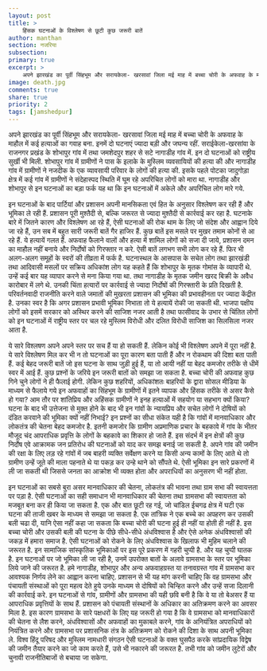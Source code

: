 ```yaml
---
layout: post
title: >
    हिंसक घटनाओं के विश्लेषण से छूटी कुछ जरूरी बातें
author: manthan
section: नजरिया
subsection:
primary: true
excerpt: >
    अपने झारखंड का पूर्वी सिंहभूम और सरायकेला- खरसावां जिला मई माह में बच्चा चोरी के अफवाह के माहौल में कई हत्याओं का गवाह बना. इनमें दो घटनाएं ज्यादा बड़ी और जघन्य रहीं. सराईकेला-खरसांवा के राजनगर प्रखंड के शोभापुर गांव में तथा जमशेदपुर शहर से सटे नागाडीह गांव में. इन दो घटनाओं को राष्ट्रीय सुर्खी भी मिली.
image: death.jpg
comments: true
share: true
priority: 2
tags: [jamshedpur]
---
```


अपने झारखंड का पूर्वी सिंहभूम और सरायकेला- खरसावां जिला मई माह में बच्चा चोरी के अफवाह के माहौल में कई हत्याओं का गवाह बना. इनमें दो घटनाएं ज्यादा बड़ी और जघन्य रहीं. सराईकेला-खरसांवा के राजनगर प्रखंड के शोभापुर गांव में तथा जमशेदपुर शहर से सटे नागाडीह गांव में. इन दो घटनाओं को राष्ट्रीय सुर्खी भी मिली. शोभापुर गांव में ग्रामीणों ने पास के इलाके के मुस्लिम व्यवसायियों की हत्या की और नागाडीह गांव में ग्रामीणों ने नजदीक के एक व्यावसायी परिवार के लोगों की हत्या की. इसके पहले पोटका जादुगोड़ा क्षेत्र में कई गांव में ग्रामीणों ने संदेहास्पद स्थिति में घूम रहे अपरिचित लोगों को मारा था. नागाडीह और शोभापुर से इन घटनाओं का बड़ा फर्क यह था कि इन घटनाओं में अकेले और अपरिचित लोग मारे गये.

इन घटनाओं के बाद पार्टियां और प्रशासन अपनी मानसिकता एवं हित के अनुसार विश्लेषण कर रही हैं और भूमिका ले रही हैं. प्रशासन पूरी मुश्तैदी से, बल्कि जरूरत से ज्यादा मुश्तैदी से कार्रवाई कर रहा है. घटनाके बारे में जितने कारण और विश्लेषण आ रहे हैं, ऐसी घटनाओं की रोक थाम के लिए जो संदेश और आह्वान दिये जा रहे हैं, उन सब में बहुत सारी जरूरी बातें गैर हाजिर हैं. कुछ बातें इस मसले पर मुखर तमाम कोनों से आ रहे हैं. ये हत्यायें गलत हैं. अफवाह फैलाने वालों और हत्या में शामिल लोगों को सजा दी जाये, प्रशासन दमन का माहौल नहीं बनाये और निर्दोषों को गिरफ्तार न करे. ऐसी बातें लगभग सभी लोग कर रहे हैं. फिर भी अलग-अलग समूहों के स्वरों की तीव्रता में फर्क है. घटनास्थल के आसपास के सचेत लोग तथा झारखंडी तथा आदिवासी मसलों पर सक्रिय अधिकांश लोग यह कहते हैं कि शोभापुर के मृतक गोमांस के व्यापारी थे. उन्हें कई बार यह व्यापार करने से मना किया गया था. तथा नागाडीह के मृतक जमीन खरद बिक्री के अवैध कारोबार में लगे थे. उनकी चिंता हत्यारों पर कार्रवाई से ज्यादा निर्दोषों की गिरफ्तारी के प्रति दिखती है. परिवर्तनवादी राजनीति करने वाले जमातों की मुखरता प्रशासन की भूमिका की प्रभावहीनता पर ज्यादा केंद्रीत है. उनका स्वर है कि अगर प्रशासन प्रभावी भूमिका निभाता तो ये हत्यायें रोकी जा सकती थी. भाजपा पक्षीय लोगों को इसमें सरकार को अस्थिर करने की साजिश नजर आती है तथा फासीवाद के उभार से चिंतित लोगों को इन घटनाओं में राष्ट्रीय स्तर पर चल रहे मुस्लिम विरोधी और दलित विरोधी साजिश का सिलसिला नजर आता है.

ये सारे विश्लषण अपने अपने स्तर पर सच हैं या हो सकती हैं. लेकिन कोई भी विश्लेषण अपने में पूरा नहीं है. ये सारे विश्लेषण मिल कर भी न तो घटनाओं का पूरा कारण बता पाती हैं और न रोकथाम की दिशा बता पाती हैं. कई बेहद जरूरी बातें जो इस घटना के साथ जुड़ी हुई हैं, या तो आयी नहीं या बेहद कमजोर तरीके से धीमें स्वर में आई हैं. कुछ प्रश्नों के जरिये इन जरूरी बातों को समझा जा सकता है. बच्चा चोरी की अफवाह कुछ गिने चुने लोगों ने ही फैलाई होगी. लेकिन कुछ शहरियों, अधिकांशतः बाहरियों के द्वारा सोसल मीडिया के माध्यम से फैलाये गये इन अफवाहों का सिंहभूम के ग्रामीणों में इतने व्यापक और हिंसक तरीके से असर कैसे हो गया? आम तौर पर शांतिप्रिय और अहिंसक ग्रामीणों ने इनह हत्याओं में सहयोग या सहभाग क्यों किया? घटना के बाद भी उत्तेजना से मुक्त होने के बाद भी इन गांवों के न्यायप्रिय और सचेत लोगों ने दोषियों को दंडित करवाने की भूमिका क्यों नहीं निभाई? इन प्रश्नों का सीधा संकेत यही है कि गांवों में मानवाधिकार और लोकतंत्र की चेतना बेहद कमजोर है. इतनी कमजोर कि ग्रामीण अप्रमाणिक प्रचार के बहकावे में गांव के भीतर मौजूद चंद आपराधिक प्रवृत्ति के लोगों के बहकावे का शिकार हो जाते हैं. इस संदर्भ में इन क्षेत्रों की कुछ निर्दोष एवे आक्रामक जन प्रतिरोध की घटनाओं को याद कर समझ बनाई जा सकती है. अपने गांव की जमीन की रक्षा के लिए लड़ रहे गांवों में जब बाहरी व्यक्ति सर्वेक्षण करने या किसी अन्य कामों के लिए आते थे तो ग्रामीण उन्हें जूते की माला पहनाते थे या पकड़ कर उन्हे थाने को सौंपते थे. ऐसी भूमिका इन सारे प्रकरणों में ली जा सकती थी जिससे जनता का आक्रोश भी व्यक्त होता और अपराधियों का अनुसरण भी नहीं होता.

इन घटनाओं का सबसे बुरा असर मानवाधिकार की चेतना, लोकतंत्र की भावना तथा ग्राम सभा की स्वायत्तता पर पड़ा है. ऐसी घटनाओं का सही समाधान भी मानवाधिकार की चेतना तथा ग्रामसभा की स्वायत्तता को मजबूत बना कर ही किया जा सकता है. एक और बात छूटी रह गई, जो चांडिल ईचगढ क्षेत्र में घटी एक घटना की ताजी खबर के माध्यम से समझा जा सकता है. एक तांत्रिक ने एक बच्चे का अपहरण कर उसकी बली चढा दी, यानि ऐसा नहीं कहा जा सकता कि बच्चा चोरी की घटना हुई ही नहीं या होती ही नहीं है. इस बच्चा चोरी और उसकी बली की घटना के पीछे सीधे-सीधे अंधविश्वास है और ऐसे अनेक अंधविश्वासों की जकड़ में हमारा समाज है. ऐसी घटनाओं को रोकने के लिए अंधविश्वास के खिलाफ भी मुहिम चलाने की जरूरत है. इन सामाजिक सांस्कृतिक भूमिकाओं पर इस पूरे प्रकरण में गहरी चुप्पी है. और यह चुप्पी घातक है. इन घटनाओं पर जो भूमिका ली जा रही है, उनमें उपरोक्त बातों के अलावे ग्रामसभा के स्तर पर भूमिका लिये जाने की जरूरत है. हमे नागाडीह, शोभापुर और अन्य अफवाहग्रस्त या तनावग्रस्त गांव में ग्रामसभा कर आवश्यक निर्णय लेने का आह्वान करना चाहिए. प्रशासन से भी यह मांग करनी चाहिए कि वह ग्रामसभा और पंचायती संस्थाओं को पूरा महत्व देते हुये उनके माध्यम से दोषियों को चिन्हित करने और उन्हें सजा दिलानी की कार्रवाई करे. इन घटनाओं से गांव, ग्रामीणों और ग्रामसभा की यही छवि बनी है कि वे या तो बेअसर हैं या आपराधिक प्रवृत्तियों के साथ हैं. प्रशासन को पंचायती संस्थानों के अधिकार का अतिक्रमण करने का अवसर मिला है. इस कारण ग्रामसभा के सारे पक्षधरों के लिए यह जरूरी हो गया है कि वे ग्रामसभा को मानवाधिकारों की चेतना से लैश करने, अंधविश्वासों और अफवाहों का मुकाबले करने, गांव के अनियंत्रित अपराधियों को नियंत्रित करने और ग्रामसभा पर प्रशासनिक तंत्र के अतिक्रमण को रोकने की दिशा के साथ अपनी भूमिका ले. विश्व हिंदू परिषद और मुस्लिम नामधारी संगठन ऐसी घटनाओं के वक्त घुसपैठ करके सांप्रदायिक विद्वेष की जमीन तैयार करने का जो काम करते हैं, उसे भी नकारने की जरूरत है. तभी गांव को जमीन लुटेरों और चुनावी राजनीतिबाजों से बचाया जा सकेगा.